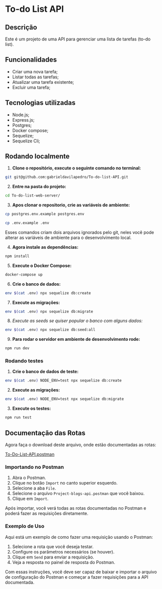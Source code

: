 # To-do List API

## Descrição

Este é um projeto de uma API para gerenciar uma lista de tarefas (to-do list).

## Funcionalidades

- Criar uma nova tarefa;
- Listar todas as tarefas;
- Atualizar uma tarefa existente;
- Excluir uma tarefa;

## Tecnologias utilizadas

- Node.js;
- Express.js;
- Postgres;
- Docker compose;
- Sequelize;
- Sequelize Cli;

## Rodando localmente

1. **Clone o repositório, execute o seguinte comando no terminal:**

```bash
git git@github.com:gabrieldavilapedro/To-do-list-API.git
```

2. **Entre na pasta do projeto:**

```bash
cd To-do-list-web-server/
```

3. **Apos clonar o repositorio, crie as variáveis de ambiente:**

```bash
cp postgres.env.example postgres.env
```

```bash
cp .env.example .env
```

Esses comandos criam dois arquivos ignorados pelo git, neles você pode alterar as variáveis de ambiente para o desenvolvimento local.

4. **Agora instale as dependências:**

```bash
npm install
```

5. **Execute o Docker Compose:**

```bash
docker-compose up
```

6. **Crie o banco de dados:**

```bash
env $(cat .env) npx sequelize db:create
```

7. **Execute as migrações:**

```bash
env $(cat .env) npx sequelize db:migrate
```

8. _Execute as seeds se quiser popular o banco com alguns dados:_

```bash
env $(cat .env) npx sequelize db:seed:all
```

9. **Para rodar o servidor em ambiente de desenvolvimento rode:**

```bash
npm run dev
```

### Rodando testes

1. **Crie o banco de dados de teste:**

```bash
env $(cat .env) NODE_ENV=test npx sequelize db:create
```

2. **Execute as migrações:**

```bash
env $(cat .env) NODE_ENV=test npx sequelize db:migrate
```

3. **Execute os testes:**

```bash
npm run test
```

## Documentação das Rotas

Agora faça o download deste arquivo, onde estão documentadas as rotas:

[To-Do-List-API.postman](./To-do-list-API.postman_collection.json)

### Importando no Postman

1. Abra o Postman.
2. Clique no botão `Import` no canto superior esquerdo.
3. Selecione a aba `File`.
4. Selecione o arquivo `Project-blogs-api.postman` que você baixou.
5. Clique em `Import`.

Após importar, você verá todas as rotas documentadas no Postman e poderá fazer as requisições diretamente.

### Exemplo de Uso

Aqui está um exemplo de como fazer uma requisição usando o Postman:

1. Selecione a rota que você deseja testar.
2. Configure os parâmetros necessários (se houver).
3. Clique em `Send` para enviar a requisição.
4. Veja a resposta no painel de resposta do Postman.

Com essas instruções, você deve ser capaz de baixar e importar o arquivo de configuração do Postman e começar a fazer requisições para a API documentada.
